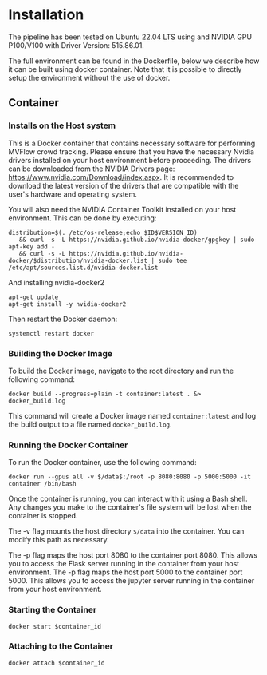 # Installation

The pipeline has been tested on Ubuntu 22.04 LTS using and NVIDIA GPU P100/V100 with Driver Version: 515.86.01.

The full environment can be found in the Dockerfile, below we describe how it can be built using docker container. Note that it is possible to directly setup the environment without the use of docker.

## Container


### Installs on the Host system

This is a Docker container that contains necessary software for performing MVFlow crowd tracking. Please ensure that you have the necessary Nvidia drivers installed on your host environment before proceeding. The drivers can be downloaded from the NVIDIA Drivers page: https://www.nvidia.com/Download/index.aspx. It is recommended to download the latest version of the drivers that are compatible with the user's hardware and operating system.

You will also need the NVIDIA Container Toolkit installed on your host environment. This can be done by executing:

```
distribution=$(. /etc/os-release;echo $ID$VERSION_ID) 
   && curl -s -L https://nvidia.github.io/nvidia-docker/gpgkey | sudo apt-key add - 
   && curl -s -L https://nvidia.github.io/nvidia-docker/$distribution/nvidia-docker.list | sudo tee /etc/apt/sources.list.d/nvidia-docker.list
```
And installing nvidia-docker2

```
apt-get update
apt-get install -y nvidia-docker2
```

Then restart the Docker daemon:

```
systemctl restart docker
```

### Building the Docker Image

To build the Docker image, navigate to the root directory and run the following command:

`docker build --progress=plain -t container:latest . &> docker_build.log`


This command will create a Docker image named `container:latest` and log the build output to a file named `docker_build.log`. 

### Running the Docker Container

To run the Docker container, use the following command:

`docker run --gpus all -v $/data$:/root -p 8080:8080 -p 5000:5000 -it container /bin/bash`

Once the container is running, you can interact with it using a Bash shell. Any changes you make to the container's file system will be lost when the container is stopped.

The -v flag mounts the host directory `$/data` into the container. You can modify this path as necessary.

The -p flag maps the host port 8080 to the container port 8080. This allows you to access the Flask server running in the container from your host environment.
The -p flag maps the host port 5000 to the container port 5000. This allows you to access the jupyter server running in the container from your host environment.

### Starting the Container

`docker start $container_id`

### Attaching to the Container

`docker attach $container_id`
